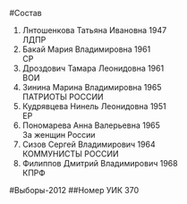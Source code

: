 #Состав
1. Лнтошенкова Татьяна Ивановна 1947   
    ЛДПР
2. Бакай Мария Владимировна 1961   
    СР
3. Дроздович Тамара Леонидовна 1961   
    ВОИ
4. Зинина Марина Владимировна 1965   
    ПАТРИОТЫ РОССИИ
5. Кудрявцева Нинель Леонидовна 1951   
    ЕР
6. Пономарева Анна Валерьевна 1965   
    За женщин России
7. Сизов Сергей Владимирович 1964   
    КОММУНИСТЫ РОССИИ
8. Филиппов Дмитрий Владимирович 1968   
    КПРФ

#Выборы-2012
##Номер УИК
370